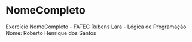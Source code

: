 # NomeCompleto
Exercício NomeCompleto - FATEC Rubens Lara - Lógica de Programação <br>
Nome: Roberto Henrique dos Santos

